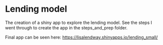 # Lending model

The creation of a shiny app to explore the lending model. See the steps I went through to create the app in the steps_and_prep folder. 

Final app can be seen here: https://lisalendway.shinyapps.io/lending_small/
